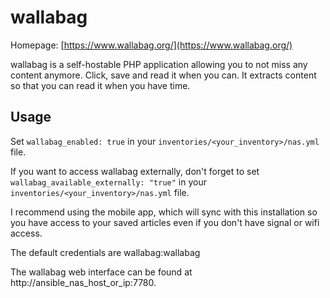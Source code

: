 # wallabag

Homepage: [https://www.wallabag.org/](https://www.wallabag.org/)

wallabag is a self-hostable PHP application allowing you to not miss any content
anymore. Click, save and read it when you can. It extracts content so that you can read
it when you have time.

## Usage

Set `wallabag_enabled: true` in your `inventories/<your_inventory>/nas.yml` file.

If you want to access wallabag externally, don't forget to set
`wallabag_available_externally: "true"` in your `inventories/<your_inventory>/nas.yml`
file.

I recommend using the mobile app, which will sync with this installation so you have
access to your saved articles even if you don't have signal or wifi access.

The default credentials are wallabag:wallabag

The wallabag web interface can be found at http://ansible_nas_host_or_ip:7780.
